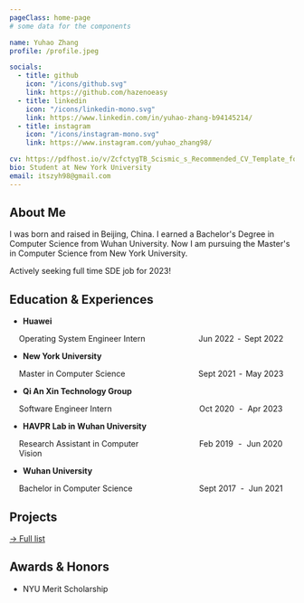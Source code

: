 ```yaml
---
pageClass: home-page
# some data for the components

name: Yuhao Zhang
profile: /profile.jpeg

socials:
  - title: github
    icon: "/icons/github.svg"
    link: https://github.com/hazenoeasy
  - title: linkedin
    icon: "/icons/linkedin-mono.svg"
    link: https://www.linkedin.com/in/yuhao-zhang-b94145214/
  - title: instagram
    icon: "/icons/instagram-mono.svg"
    link: https://www.instagram.com/yuhao_zhang98/

cv: https://pdfhost.io/v/ZcfctygTB_Scismic_s_Recommended_CV_Template_for_Biotech_and_Pharma_Jobs
bio: Student at New York University
email: itszyh98@gmail.com
---
```


<ProfileSection :frontmatter="$page.frontmatter" />

## About Me

I was born and raised in Beijing, China. I earned a Bachelor's Degree in Computer Science from Wuhan University. Now I am pursuing the Master's in Computer Science from New York University.  

Actively seeking full time SDE job for 2023!

<!-- ## News

- [Sept 1991] Attended Hogwarts
- [July 1980] Born in Godric's Hollow, West Country, England, Great Britain -->

## Education & Experiences

- **Huawei** <br/>

<div style="display: flex; justify-content: space-between; padding:0 16.8px">
<div style="width:50%">Operating System Engineer Intern</div>
<div  style="display: flex; justify-content: space-around; width:156px">
<div>Jun 2022</div><div>-</div><div>Sept 2022</div>
</div>
</div>

- **New York University** <br/>
  
<div style="display: flex; justify-content: space-between; padding:0 16.8px">
<div style="width:50%">Master in Computer Science</div>
<div  style="display: flex; justify-content: space-around; width:156px">
<div>Sept 2021</div><div>-</div><div>May 2023</div>
</div>
</div>

- **Qi An Xin Technology Group** <br/>

<div style="display: flex; justify-content: space-between; padding:0 16.8px">
<div style="width:50%">Software Engineer Intern</div>
<div  style="display: flex; justify-content: space-around; width:156px">
<div>Oct 2020</div><div>-</div><div>Apr 2023</div>
</div>
</div>

- **HAVPR Lab in Wuhan University** <br/>

<div style="display: flex; justify-content: space-between; padding:0 16.8px">
<div style="width:50%">Research Assistant in Computer Vision</div>
<div  style="display: flex; justify-content: space-around; width:156px">
<div>Feb 2019</div><div>-</div><div>Jun 2020</div>
</div>
</div>

- **Wuhan University** <br/>

<div style="display: flex; justify-content: space-between; padding:0 16.8px">
<div style="width:50%">Bachelor in Computer Science</div>
<div  style="display: flex; justify-content: space-around; width:156px">
<div>Sept 2017</div><div>-</div> <div>Jun 2021</div>
</div>
</div>

## Projects

[→ Full list](/projects/)

## Awards & Honors

- NYU Merit Scholarship

<!-- ### Contests

- First place in **The Hogwarts House Cup** -->

<!-- Custom style for this page -->

<style lang="stylus">

.theme-container.home-page .page
  font-size 14px
  font-family "lucida grande", "lucida sans unicode", lucida, "Helvetica Neue", Helvetica, Arial, sans-serif;
  p
    margin 0 0 0.5rem
  p, ul, ol
    line-height normal
  a
    font-weight normal
  .theme-default-content:not(.custom) > h2
    margin-bottom 0.5rem
  .theme-default-content:not(.custom) > h2:first-child + p
    margin-top 0.5rem
  .theme-default-content:not(.custom) > h3
    padding-top 4rem

  /*Override*/
  .md-card
    margin-top 0.5em
    .card-image
      padding 0.2rem
      img
        max-width 120px
        max-height 120px
    .card-content p
      -webkit-margin-after 0.2em

@media (max-width: 419px)
  .theme-container.home-page .page
    p, ul, ol
      line-height 1.5

    .md-card
      .card-image
        img
          width 100%
          max-width 400px

</style>
